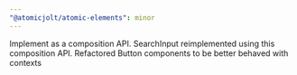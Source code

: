 ```yaml
---
"@atomicjolt/atomic-elements": minor
---
```


Implement <SearchField /> as a composition API. SearchInput reimplemented using this composition API. Refactored Button components to be better behaved with contexts
